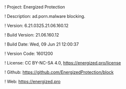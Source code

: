 ! Project: Energized Protection

! Description: ad.porn.malware blocking.

! Version: 6.21.0325.21.06.160.12

! Build Version: 21.06.160.12

! Build Date: Wed, 09 Jun 21 12:00:37

! Version Code: 1601200

! License: CC BY-NC-SA 4.0, https://energized.pro/license

! Github: https://github.com/EnergizedProtection/block

! Web: https://energized.pro

